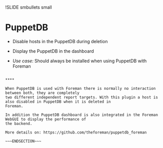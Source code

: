 !SLIDE smbullets small
# PuppetDB

* Disable hosts in the PuppetDB during deletion
* Display the PuppetDB in the dashboard

* _Use case:_ Should always be installed when using PuppetDB with Foreman

~~~SECTION:handouts~~~

****

When PuppetDB is used with Foreman there is normally no interaction between both, they are completely
two different independent report targets. With this plugin a host is also disabled in PuppetDB when it is deleted in
Foreman.

In addition the PuppetDB dashboard is also integrated in the Foreman WebGUI to display the performance of
the backend.

More details on: https://github.com/theforeman/puppetdb_foreman

~~~ENDSECTION~~~
